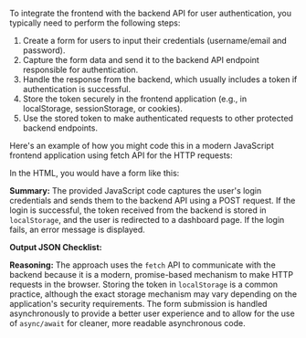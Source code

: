 To integrate the frontend with the backend API for user authentication, you typically need to perform the following steps:

1. Create a form for users to input their credentials (username/email and password).
2. Capture the form data and send it to the backend API endpoint responsible for authentication.
3. Handle the response from the backend, which usually includes a token if authentication is successful.
4. Store the token securely in the frontend application (e.g., in localStorage, sessionStorage, or cookies).
5. Use the stored token to make authenticated requests to other protected backend endpoints.

Here's an example of how you might code this in a modern JavaScript frontend application using fetch API for the HTTP requests:


In the HTML, you would have a form like this:


**Summary:**
The provided JavaScript code captures the user's login credentials and sends them to the backend API using a POST request. If the login is successful, the token received from the backend is stored in `localStorage`, and the user is redirected to a dashboard page. If the login fails, an error message is displayed.

**Output JSON Checklist:**

**Reasoning:**
The approach uses the `fetch` API to communicate with the backend because it is a modern, promise-based mechanism to make HTTP requests in the browser. Storing the token in `localStorage` is a common practice, although the exact storage mechanism may vary depending on the application's security requirements. The form submission is handled asynchronously to provide a better user experience and to allow for the use of `async/await` for cleaner, more readable asynchronous code.